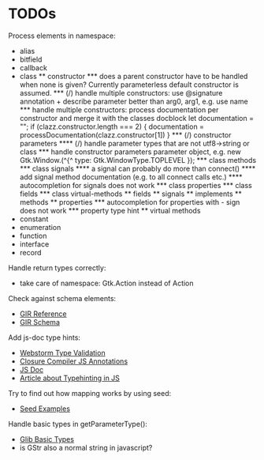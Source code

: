# TODOs

Process elements in namespace:
* alias
* bitfield
* callback
* class
** constructor
*** does a parent constructor have to be handled when none is given? Currently parameterless default constructor is assumed.
*** (/) handle multiple constructors: use @signature annotation + describe parameter better than arg0, arg1, e.g. use name
*** handle multiple constructors: process documentation per constructor and merge it with the classes docblock
    let documentation = "";
    if (clazz.constructor.length === 2) {
        documentation = processDocumentation(clazz.constructor[1])
    }
*** (/) constructor parameters
**** (/) handle parameter types that are not utf8->string or class
*** handle constructor parameters parameter object, e.g. new Gtk.Window.(^{^ type: Gtk.WindowType.TOPLEVEL });
*** class methods
*** class signals
**** a signal can probably do more than connect()
**** add signal method documentation (e.g. to all connect calls etc.)
**** autocompletion for signals does not work
*** class properties
*** class fields
*** class virtual-methods
** fields
** signals
** implements
** methods
** properties
*** autocompletion for properties with - sign does not work
*** property type hint
** virtual methods
* constant
* enumeration
* function
* interface
* record

Handle return types correctly:
* take care of namespace: Gtk.Action instead of Action 

Check against schema elements:
* [GIR Reference](https://github.com/GNOME/gobject-introspection/blob/master/docs/reference/gi-gir-reference.xml)
* [GIR Schema](https://github.com/shana/bindinator/blob/master/scheme/gir.xsd)

Add js-doc type hints:
* [Webstorm Type Validation](https://blog.jetbrains.com/webstorm/2012/10/validating-javascript-code-with-jsdoc-types-annotations/)
* [Closure Compiler JS Annotations](https://github.com/google/closure-compiler/wiki/Annotating-JavaScript-for-the-Closure-Compiler)
* [JS Doc](http://usejsdoc.org/index.html)
* [Article about Typehinting in JS](https://strongloop.com/strongblog/type-hinting-in-javascript/)

Try to find out how mapping works by using seed:
* [Seed Examples](https://github.com/GNOME/seed-examples)

Handle basic types in getParameterType():
* [Glib Basic Types](https://developer.gnome.org/glib/stable/glib-Basic-Types.html)
* is GStr also a normal string in javascript?